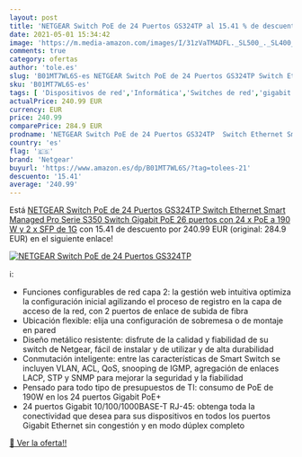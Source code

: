 ```yaml
---
layout: post
title: 'NETGEAR Switch PoE de 24 Puertos GS324TP al 15.41 % de descuento'
date: 2021-05-01 15:34:42
image: 'https://m.media-amazon.com/images/I/31zVaTMADFL._SL500_._SL400_.jpg'
comments: true
category: ofertas
author: 'tole.es'
slug: 'B01MT7WL6S-es NETGEAR Switch PoE de 24 Puertos GS324TP Switch Ethernet...'
sku: 'B01MT7WL6S-es'
tags: [ 'Dispositivos de red','Informática','Switches de red','gigabit','netgear', ]
actualPrice: 240.99 EUR
currency: EUR
price: 240.99
comparePrice: 284.9 EUR
prodname: 'NETGEAR Switch PoE de 24 Puertos GS324TP  Switch Ethernet Smart Managed Pro Serie S350  Switch Gigabit PoE 26 puertos  con 24 x PoE a 190 W y 2 x SFP de 1G'
country: 'es'
flag: '🇪🇸'
brand: 'Netgear'
buyurl: 'https://www.amazon.es/dp/B01MT7WL6S/?tag=tolees-21'
descuento: '15.41'
average: '240.99'
---
```


Está [NETGEAR Switch PoE de 24 Puertos GS324TP  Switch Ethernet Smart Managed Pro Serie S350  Switch Gigabit PoE 26 puertos  con 24 x PoE a 190 W y 2 x SFP de 1G](https://www.amazon.es/dp/B01MT7WL6S/?tag=tolees-21) con 15.41 de descuento por 240.99 EUR (original: 284.9 EUR) en el siguiente enlace!

[![NETGEAR Switch PoE de 24 Puertos GS324TP](https://m.media-amazon.com/images/I/31zVaTMADFL._SL500_._SL400_.jpg)](https://www.amazon.es/dp/B01MT7WL6S/?tag=tolees-21)

ℹ️:

- Funciones configurables de red capa 2: la gestión web intuitiva optimiza la configuración inicial agilizando el proceso de registro en la capa de acceso de la red, con 2 puertos de enlace de subida de fibra
- Ubicación flexible: elija una configuración de sobremesa o de montaje en pared
- Diseño metálico resistente: disfrute de la calidad y fiabilidad de su switch de Netgear, fácil de instalar y de utilizar y de alta durabilidad
- Conmutación inteligente: entre las características de Smart Switch se incluyen VLAN, ACL, QoS, snooping de IGMP, agregación de enlaces LACP, STP y SNMP para mejorar la seguridad y la fiabilidad
- Pensado para todo tipo de presupuestos de TI: consumo de PoE de 190W en los 24 puertos Gigabit PoE+
- 24 puertos Gigabit 10/100/1000BASE-T RJ-45: obtenga toda la conectividad que desea para sus dispositivos en todos los puertos Gigabit Ethernet sin congestión y en modo dúplex completo

[🛒 Ver la oferta!!](https://www.amazon.es/dp/B01MT7WL6S/?tag=tolees-21)
